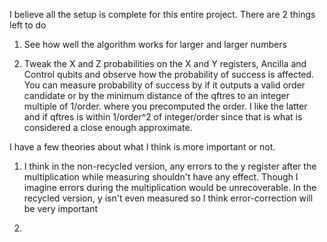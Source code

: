 I believe all the setup is complete for this entire project. There are 2 things left to do

1. See how well the algorithm works for larger and larger numbers

2. Tweak the X and Z probabilities on the X and Y registers, Ancilla and Control qubits and observe how the probability of success is affected. You can measure probability of success by if it outputs a valid order candidate or by the minimum distance of the qftres to an integer multiple of 1/order. where you precomputed the order. I like the latter and if qftres is within 1/order^2 of integer/order since that is what is considered a close enough approximate.

I have a few theories about what I think is more important or not.
1. I think in the non-recycled version, any errors to the y register after the multiplication while measuring shouldn't have any effect. Though I imagine errors during the multiplication would be unrecoverable. In the recycled version, y isn't even measured so I think error-correction will be very important

2. 